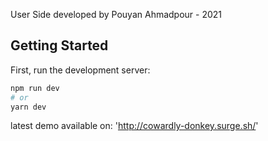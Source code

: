 User Side developed by Pouyan Ahmadpour - 2021
## Getting Started

First, run the development server:

```bash
npm run dev
# or
yarn dev
```

latest demo available on: 'http://cowardly-donkey.surge.sh/'

